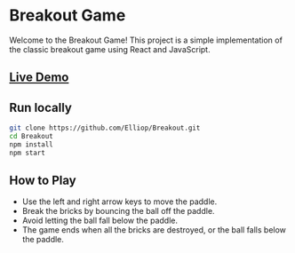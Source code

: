 # Breakout Game

Welcome to the Breakout Game!
This project is a simple implementation of the classic breakout game using React and JavaScript.

## [Live Demo](elliop-breakout.vercel.app)

## Run locally

```bash
git clone https://github.com/Elliop/Breakout.git
cd Breakout
npm install
npm start
```

## How to Play

- Use the left and right arrow keys to move the paddle.
- Break the bricks by bouncing the ball off the paddle.
- Avoid letting the ball fall below the paddle.
- The game ends when all the bricks are destroyed, or the ball falls below the paddle.
